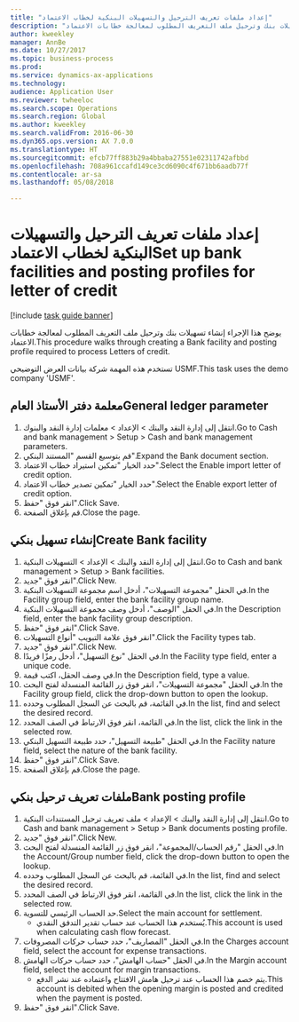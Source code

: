 ```yaml
--- 
title: "إعداد ملفات تعريف الترحيل والتسهيلات البنكية لخطاب الاعتماد"
description: "يوضح هذا الإجراء إنشاء تسهيلات بنك وترحيل ملف التعريف المطلوب لمعالجة خطابات الاعتماد."
author: kweekley
manager: AnnBe
ms.date: 10/27/2017
ms.topic: business-process
ms.prod: 
ms.service: dynamics-ax-applications
ms.technology: 
audience: Application User
ms.reviewer: twheeloc
ms.search.scope: Operations
ms.search.region: Global
ms.author: kweekley
ms.search.validFrom: 2016-06-30
ms.dyn365.ops.version: AX 7.0.0
ms.translationtype: HT
ms.sourcegitcommit: efcb77ff883b29a4bbaba27551e02311742afbbd
ms.openlocfilehash: 708a961ccafd149ce3cd6090c4f671bb6aadb77f
ms.contentlocale: ar-sa
ms.lasthandoff: 05/08/2018

---
```

# <a name="set-up-bank-facilities-and-posting-profiles-for-letter-of-credit"></a><span data-ttu-id="f1540-103">إعداد ملفات تعريف الترحيل والتسهيلات البنكية لخطاب الاعتماد</span><span class="sxs-lookup"><span data-stu-id="f1540-103">Set up bank facilities and posting profiles for letter of credit</span></span>

[!include [task guide banner](../../includes/task-guide-banner.md)]

<span data-ttu-id="f1540-104">يوضح هذا الإجراء إنشاء تسهيلات بنك وترحيل ملف التعريف المطلوب لمعالجة خطابات الاعتماد.</span><span class="sxs-lookup"><span data-stu-id="f1540-104">This procedure walks through creating a Bank facility and posting profile required to process Letters of credit.</span></span> 

<span data-ttu-id="f1540-105">تستخدم هذه المهمة شركة بيانات العرض التوضيحي USMF.</span><span class="sxs-lookup"><span data-stu-id="f1540-105">This task uses the demo company 'USMF'.</span></span>






## <a name="general-ledger-parameter"></a><span data-ttu-id="f1540-106">معلمة دفتر الأستاذ العام</span><span class="sxs-lookup"><span data-stu-id="f1540-106">General ledger parameter</span></span>
1. <span data-ttu-id="f1540-107">انتقل إلى إدارة النقد والبنك > الإعداد > معلمات إدارة النقد والبنوك.</span><span class="sxs-lookup"><span data-stu-id="f1540-107">Go to Cash and bank management > Setup > Cash and bank management parameters.</span></span>
2. <span data-ttu-id="f1540-108">قم بتوسيع القسم "المستند البنكي".</span><span class="sxs-lookup"><span data-stu-id="f1540-108">Expand the Bank document section.</span></span>
3. <span data-ttu-id="f1540-109">حدد الخيار "تمكين استيراد خطاب الاعتماد".</span><span class="sxs-lookup"><span data-stu-id="f1540-109">Select the Enable import letter of credit option.</span></span>
4. <span data-ttu-id="f1540-110">حدد الخيار "تمكين تصدير خطاب الاعتماد".</span><span class="sxs-lookup"><span data-stu-id="f1540-110">Select the Enable export letter of credit option.</span></span>
5. <span data-ttu-id="f1540-111">انقر فوق "حفظ".</span><span class="sxs-lookup"><span data-stu-id="f1540-111">Click Save.</span></span>
6. <span data-ttu-id="f1540-112">قم بإغلاق الصفحة.</span><span class="sxs-lookup"><span data-stu-id="f1540-112">Close the page.</span></span>

## <a name="create-bank-facility"></a><span data-ttu-id="f1540-113">إنشاء تسهيل بنكي</span><span class="sxs-lookup"><span data-stu-id="f1540-113">Create Bank facility</span></span>
1. <span data-ttu-id="f1540-114">انتقل إلى إدارة النقد والبنك > الإعداد > التسهيلات البنكية.</span><span class="sxs-lookup"><span data-stu-id="f1540-114">Go to Cash and bank management > Setup > Bank facilities.</span></span>
2. <span data-ttu-id="f1540-115">انقر فوق "جديد".</span><span class="sxs-lookup"><span data-stu-id="f1540-115">Click New.</span></span>
3. <span data-ttu-id="f1540-116">في الحقل "مجموعة التسهيلات"، أدخل اسم مجموعة التسهيلات البنكية.</span><span class="sxs-lookup"><span data-stu-id="f1540-116">In the Facility group field, enter the bank facility group name.</span></span>
4. <span data-ttu-id="f1540-117">في الحقل "الوصف"، أدخل وصف مجموعة التسهيلات البنكية.</span><span class="sxs-lookup"><span data-stu-id="f1540-117">In the Description field, enter the bank facility group description.</span></span>
5. <span data-ttu-id="f1540-118">انقر فوق "حفظ".</span><span class="sxs-lookup"><span data-stu-id="f1540-118">Click Save.</span></span>
6. <span data-ttu-id="f1540-119">انقر فوق علامة التبويب "أنواع التسهيلات".</span><span class="sxs-lookup"><span data-stu-id="f1540-119">Click the Facility types tab.</span></span>
7. <span data-ttu-id="f1540-120">انقر فوق "جديد".</span><span class="sxs-lookup"><span data-stu-id="f1540-120">Click New.</span></span>
8. <span data-ttu-id="f1540-121">في الحقل "نوع التسهيل"، أدخل رمزًا فريدًا.</span><span class="sxs-lookup"><span data-stu-id="f1540-121">In the Facility type field, enter a unique code.</span></span>
9. <span data-ttu-id="f1540-122">في وصف الحقل، اكتب قيمة.</span><span class="sxs-lookup"><span data-stu-id="f1540-122">In the Description field, type a value.</span></span>
10. <span data-ttu-id="f1540-123">في الحقل "مجموعة التسهيلات"، انقر فوق زر القائمة المنسدلة لفتح البحث.</span><span class="sxs-lookup"><span data-stu-id="f1540-123">In the Facility group field, click the drop-down button to open the lookup.</span></span>
11. <span data-ttu-id="f1540-124">في القائمة، قم بالبحث عن السجل المطلوب وحدده.</span><span class="sxs-lookup"><span data-stu-id="f1540-124">In the list, find and select the desired record.</span></span>
12. <span data-ttu-id="f1540-125">في القائمة، انقر فوق الارتباط في الصف المحدد.</span><span class="sxs-lookup"><span data-stu-id="f1540-125">In the list, click the link in the selected row.</span></span>
13. <span data-ttu-id="f1540-126">في الحقل "طبيعة التسهيل"، حدد طبيعة التسهيل البنكي.</span><span class="sxs-lookup"><span data-stu-id="f1540-126">In the Facility nature field, select the nature of the bank facility.</span></span>
14. <span data-ttu-id="f1540-127">انقر فوق "حفظ".</span><span class="sxs-lookup"><span data-stu-id="f1540-127">Click Save.</span></span>
15. <span data-ttu-id="f1540-128">قم بإغلاق الصفحة.</span><span class="sxs-lookup"><span data-stu-id="f1540-128">Close the page.</span></span>

## <a name="bank-posting-profile"></a><span data-ttu-id="f1540-129">ملفات تعريف ترحيل بنكي</span><span class="sxs-lookup"><span data-stu-id="f1540-129">Bank posting profile</span></span>
1. <span data-ttu-id="f1540-130">انتقل إلى إدارة النقد والبنك > الإعداد > ملف تعريف ترحيل المستندات البنكية.</span><span class="sxs-lookup"><span data-stu-id="f1540-130">Go to Cash and bank management > Setup > Bank documents posting profile.</span></span>
2. <span data-ttu-id="f1540-131">انقر فوق "جديد".</span><span class="sxs-lookup"><span data-stu-id="f1540-131">Click New.</span></span>
3. <span data-ttu-id="f1540-132">في الحقل "رقم الحساب/المجموعة"، انقر فوق زر القائمة المنسدلة لفتح البحث.</span><span class="sxs-lookup"><span data-stu-id="f1540-132">In the Account/Group number field, click the drop-down button to open the lookup.</span></span>
4. <span data-ttu-id="f1540-133">في القائمة، قم بالبحث عن السجل المطلوب وحدده.</span><span class="sxs-lookup"><span data-stu-id="f1540-133">In the list, find and select the desired record.</span></span>
5. <span data-ttu-id="f1540-134">في القائمة، انقر فوق الارتباط في الصف المحدد.</span><span class="sxs-lookup"><span data-stu-id="f1540-134">In the list, click the link in the selected row.</span></span>
6. <span data-ttu-id="f1540-135">حد الحساب الرئيسي للتسوية.</span><span class="sxs-lookup"><span data-stu-id="f1540-135">Select the main account for settlement.</span></span>
    * <span data-ttu-id="f1540-136">يُستخدم هذا الحساب عند حساب تقدير التدفق النقدي.</span><span class="sxs-lookup"><span data-stu-id="f1540-136">This account is used when calculating cash flow forecast.</span></span>  
7. <span data-ttu-id="f1540-137">في الحقل "المصاريف"، حدد حساب حركات المصروفات.</span><span class="sxs-lookup"><span data-stu-id="f1540-137">In the Charges account field, select the account for expense transactions.</span></span>
8. <span data-ttu-id="f1540-138">في الحقل "حساب الهامش"، حدد حساب حركات الهامش.</span><span class="sxs-lookup"><span data-stu-id="f1540-138">In the Margin account field, select the account for margin transactions.</span></span>
    * <span data-ttu-id="f1540-139">يتم خصم هذا الحساب عند ترحيل هامش الافتتاح واعتماده عند نشر الدفع.</span><span class="sxs-lookup"><span data-stu-id="f1540-139">This account is debited when the opening margin is posted and credited when the payment is posted.</span></span>  
9. <span data-ttu-id="f1540-140">انقر فوق "حفظ".</span><span class="sxs-lookup"><span data-stu-id="f1540-140">Click Save.</span></span>


